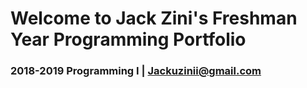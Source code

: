 # Welcome to Jack Zini's Freshman Year Programming Portfolio
### 2018-2019 Programming I | Jackuzinii@gmail.com
